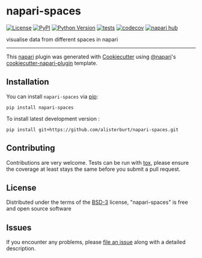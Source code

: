# napari-spaces

[![License](https://img.shields.io/pypi/l/napari-spaces.svg?color=green)](https://github.com/alisterburt/napari-spaces/raw/main/LICENSE)
[![PyPI](https://img.shields.io/pypi/v/napari-spaces.svg?color=green)](https://pypi.org/project/napari-spaces)
[![Python Version](https://img.shields.io/pypi/pyversions/napari-spaces.svg?color=green)](https://python.org)
[![tests](https://github.com/alisterburt/napari-spaces/workflows/tests/badge.svg)](https://github.com/alisterburt/napari-spaces/actions)
[![codecov](https://codecov.io/gh/alisterburt/napari-spaces/branch/main/graph/badge.svg)](https://codecov.io/gh/alisterburt/napari-spaces)
[![napari hub](https://img.shields.io/endpoint?url=https://api.napari-hub.org/shields/napari-spaces)](https://napari-hub.org/plugins/napari-spaces)

visualise data from different spaces in napari

----------------------------------

This [napari] plugin was generated with [Cookiecutter] using [@napari]'s [cookiecutter-napari-plugin] template.

<!--
Don't miss the full getting started guide to set up your new package:
https://github.com/napari/cookiecutter-napari-plugin#getting-started

and review the napari docs for plugin developers:
https://napari.org/plugins/index.html
-->

## Installation

You can install `napari-spaces` via [pip]:

    pip install napari-spaces



To install latest development version :

    pip install git+https://github.com/alisterburt/napari-spaces.git


## Contributing

Contributions are very welcome. Tests can be run with [tox], please ensure
the coverage at least stays the same before you submit a pull request.

## License

Distributed under the terms of the [BSD-3] license,
"napari-spaces" is free and open source software

## Issues

If you encounter any problems, please [file an issue] along with a detailed description.

[napari]: https://github.com/napari/napari
[Cookiecutter]: https://github.com/audreyr/cookiecutter
[@napari]: https://github.com/napari
[MIT]: http://opensource.org/licenses/MIT
[BSD-3]: http://opensource.org/licenses/BSD-3-Clause
[GNU GPL v3.0]: http://www.gnu.org/licenses/gpl-3.0.txt
[GNU LGPL v3.0]: http://www.gnu.org/licenses/lgpl-3.0.txt
[Apache Software License 2.0]: http://www.apache.org/licenses/LICENSE-2.0
[Mozilla Public License 2.0]: https://www.mozilla.org/media/MPL/2.0/index.txt
[cookiecutter-napari-plugin]: https://github.com/napari/cookiecutter-napari-plugin

[file an issue]: https://github.com/alisterburt/napari-spaces/issues

[napari]: https://github.com/napari/napari
[tox]: https://tox.readthedocs.io/en/latest/
[pip]: https://pypi.org/project/pip/
[PyPI]: https://pypi.org/
